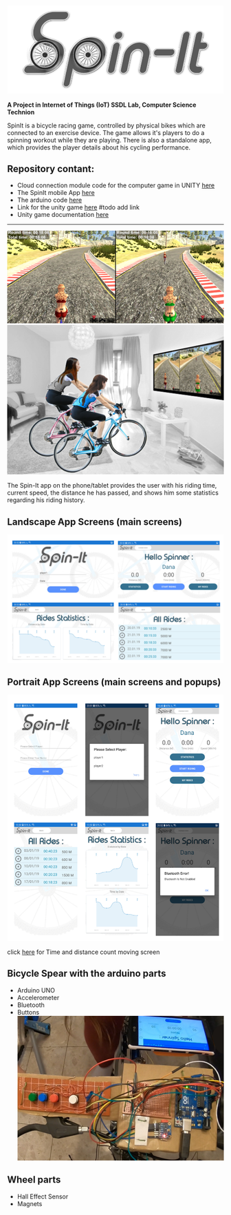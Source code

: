 ![logospinit](./pics/logo_big.png)


**A Project in Internet of Things (IoT) SSDL Lab, Computer Science Technion**


SpinIt is a bicycle racing game, controlled by physical bikes which are connected to an exercise device. The game allows it's players to do a spinning workout while they are playing. There is also a standalone app, which provides the player details about his cycling performance.

Repository contant:
---

* Cloud connection module code for the computer game in UNITY [here](./CloudConnectionUnity/Assets)
* The SpinIt mobile App [here](./SpinItApp)
* The arduino code [here](./arduino)
* Link for the unity game [here]() #todo add link
* Unity game documentation [here](./Unity%20doc)


---


![screen](./pics/game_screen.png)
![pphoto](./pics/poster_photo.jpg)

The Spin-It app on the phone/tablet provides the user with his riding time, current speed, the distance he has passed, and shows him some statistics regarding his riding history. 

Landscape App Screens (main screens)
--
![1](./pics/land.jpg)

Portrait App Screens (main screens and popups)
--
![8](./pics/port.jpg)

click [here](./pics/moving_screen.mp4) for Time and distance count moving screen

Bicycle Spear with the arduino parts
---
* Arduino UNO
* Accelerometer
* Bluetooth
* Buttons
![ardo](./pics/arduino.jpg)

Wheel parts
---
* Hall Effect Sensor
* Magnets
